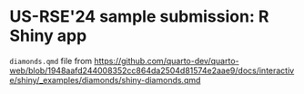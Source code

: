 # US-RSE'24 sample submission: R Shiny app

`diamonds.qmd` file from <https://github.com/quarto-dev/quarto-web/blob/1948aafd244008352cc864da2504d81574e2aae9/docs/interactive/shiny/_examples/diamonds/shiny-diamonds.qmd>
